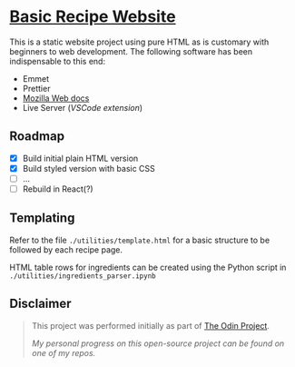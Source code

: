 # [Basic Recipe Website](https://mark-p0.github.io/basic-recipe-website/)

This is a static website project using pure HTML as is customary with beginners to web development. The following software has been indispensable to this end:

- Emmet
- Prettier
- [Mozilla Web docs](https://developer.mozilla.org/en-US/docs/Web/)
- Live Server (_VSCode extension_)

## Roadmap

- [x] Build initial plain HTML version
- [x] Build styled version with basic CSS
- [ ] ...
- [ ] Rebuild in React(?)

## Templating

Refer to the file `./utilities/template.html` for a basic structure to be followed by each recipe page.

HTML table rows for ingredients can be created using the Python script in `./utilities/ingredients_parser.ipynb`

## Disclaimer

> This project was performed initially as part of [The Odin Project](https://www.theodinproject.com/).
>
> _My personal progress on this open-source project can be found on one of my repos._
